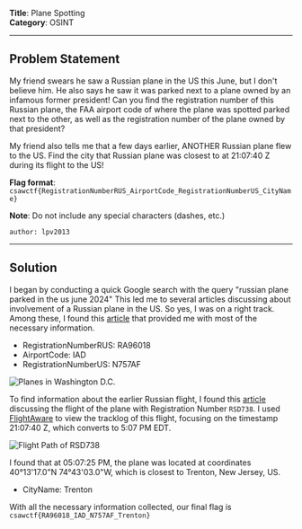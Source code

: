 **Title**: Plane Spotting  
**Category**: OSINT

---

## **Problem Statement**

My friend swears he saw a Russian plane in the US this June, but I don't believe him. He also says he saw it was parked next to a plane owned by an infamous former president! Can you find the registration number of this Russian plane, the FAA airport code of where the plane was spotted parked next to the other, as well as the registration number of the plane owned by that president?

My friend also tells me that a few days earlier, ANOTHER Russian plane flew to the US. Find the city that Russian plane was closest to at 21:07:40 Z during its flight to the US!

**Flag format**: `csawctf{RegistrationNumberRUS_AirportCode_RegistrationNumberUS_CityName}`

**Note**: Do not include any special characters (dashes, etc.)

`author: lpv2013`

---

## **Solution**

I began by conducting a quick Google search with the query "russian plane parked in the us june 2024" This led me to several articles discussing about involvement of a Russian plane in the US. So yes, I was on a right track. Among these, I found this [article](https://www.radaratlas.com/trump-kremlin-airplane-together-in-washington-dc-after-the-debate/) that provided me with most of the necessary information.

- RegistrationNumberRUS: RA96018
- AirportCode: IAD
- RegistrationNumberUS: N757AF

![Planes in Washington D.C.](https://i.imgur.com/GPzZxQ4.png)

To find information about the earlier Russian flight, I found this [article](https://en.as.com/latest_news/russian-plane-is-headed-to-us-airspace-what-is-its-direction-and-what-kind-of-aircraft-is-n/) discussing the flight of the plane with Registration Number `RSD738`. I used [FlightAware](https://www.flightaware.com/live/flight/RSD738/history/20240626/2030Z/KJFK/KIAD/tracklog) to view the tracklog of this flight, focusing on the timestamp 21:07:40 Z, which converts to 5:07 PM EDT. 

![Flight Path of RSD738](https://i.imgur.com/22KlLXy.png)

I found that at 05:07:25 PM, the plane was located at coordinates 40°13'17.0"N 74°43'03.0"W, which is closest to Trenton, New Jersey, US.

- CityName: Trenton

With all the necessary information collected, our final flag is `csawctf{RA96018_IAD_N757AF_Trenton}`
